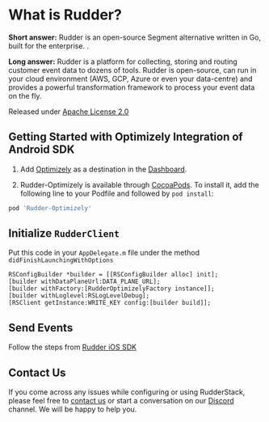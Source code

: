 # What is Rudder?

**Short answer:**
Rudder is an open-source Segment alternative written in Go, built for the enterprise. .

**Long answer:**
Rudder is a platform for collecting, storing and routing customer event data to dozens of tools. Rudder is open-source, can run in your cloud environment (AWS, GCP, Azure or even your data-centre) and provides a powerful transformation framework to process your event data on the fly.

Released under [Apache License 2.0](https://www.apache.org/licenses/LICENSE-2.0)

## Getting Started with Optimizely Integration of Android SDK
1. Add [Optimizely](https://optimizely.com) as a destination in the [Dashboard](https://app.rudderstack.com/).

2. Rudder-Optimizely is available through [CocoaPods](https://cocoapods.org). To install it, add the following line to your Podfile and followed by `pod install`:

```ruby
pod 'Rudder-Optimizely'
```

## Initialize `RudderClient`
Put this code in your `AppDelegate.m` file under the method `didFinishLaunchingWithOptions`
```
RSConfigBuilder *builder = [[RSConfigBuilder alloc] init];
[builder withDataPlaneUrl:DATA_PLANE_URL];
[builder withFactory:[RudderOptimizelyFactory instance]];
[builder withLoglevel:RSLogLevelDebug];
[RSClient getInstance:WRITE_KEY config:[builder build]];
```

## Send Events
Follow the steps from [Rudder iOS SDK](https://github.com/rudderlabs/rudder-sdk-ios)

## Contact Us
If you come across any issues while configuring or using RudderStack, please feel free to [contact us](https://rudderstack.com/contact/) or start a conversation on our [Discord](https://discordapp.com/invite/xNEdEGw) channel. We will be happy to help you.
